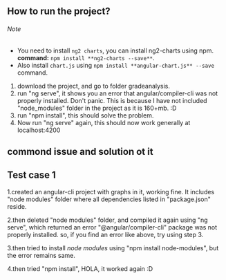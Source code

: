## How to run the project?
###### Note
- You need to install `ng2 charts`, you can install ng2-charts using npm.
**command:** `npm install **ng2-charts --save**`.
- Also install `chart.js` using `npm install **angular-chart.js** --save` command.


1. download the project, and go to folder gradeanalysis.
2. run "ng serve", it shows you an error that angular/compiler-cli was not properly installed. Don't panic. This is because I have not included "node_modules" folder in the project as it is 160+mb.   :D
3. run "npm install", this should solve the problem.
4. Now run "ng serve" again, this should now work generally at localhost:4200


commond issue and solution ot it
--------------------------------

Test case 1
---------------

1.created an angular-cli project with graphs in it, working fine. It includes "node modules" folder where all dependencies listed in "package.json" reside.

2.then deleted "node modules" folder, and compiled it again using "ng serve", which returned an error "@angular/compiler-cli" package was not properly installed.
so, if you find an error like above, try using step 3.

3.then tried to install _node modules_ using "npm install node-modules", but the error remains same.

4.then tried "npm install", HOLA, it worked again :D
